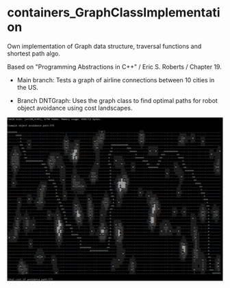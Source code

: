 # containers_GraphClassImplementation
Own implementation of Graph data structure, traversal functions and shortest path algo.

Based on "Programming Abstractions in C++" / Eric S. Roberts / Chapter 19.

* Main branch:
Tests a graph of airline connections between 10 cities in the US.

* Branch DNTGraph:
Uses the graph class to find optimal paths for robot object avoidance using cost landscapes.

![Example pathfinder](screenshot.png)
